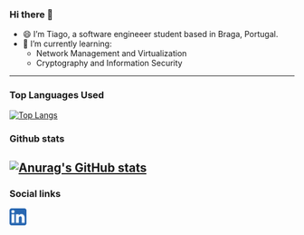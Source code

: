 ### Hi there 👋
- 😄 I’m Tiago, a software engineeer student based in Braga, Portugal.
- 🌱 I’m currently learning:
  - Network Management and Virtualization
  - Cryptography and Information Security
<!--
**TiagoMag/TiagoMag** is a ✨ _special_ ✨ repository because its `README.md` (this file) appears on your GitHub profile.

Here are some ideas to get you started:

- 🔭 I’m currently working on ...

- 👯 I’m looking to collaborate on ...
- 🤔 I’m looking for help with ...
- 💬 Ask me about ...
- 📫 How to reach me: ...

- ⚡ Fun fact: ...
-->
---
### Top Languages Used
[![Top Langs](https://github-readme-stats.vercel.app/api/top-langs/?username=TiagoMag&layout=compact&theme=onedark&langs_count=8)](https://github.com/TiagoMag/)
### Github stats
[![Anurag's GitHub stats](https://github-readme-stats.vercel.app/api?username=TiagoMag&layout=compact&theme=onedark)](https://github.com/TiagoMag/)
---
### Social links
<a target="_blank" href="https://www.linkedin.com/in/tiago-magalh">
  <img align="left" alt="LinkedIN" width="30px" src="https://github.com/Zayts3v/Zayts3v/blob/main/LinkedIN.svg" />
</a>

